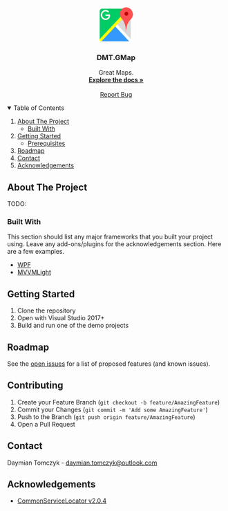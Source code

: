 <!-- PROJECT LOGO -->
<br />
<p align="center">
  <a href="https://github.com/dmtomczyk/greatmaps/">
    <img src="GMap.NET.Core/Resources/Logo.png" alt="Logo" width="80" height="80">
  </a>

  <h3 align="center">DMT.GMap</h3>

  <p align="center">
    Great Maps.
    <br />
    <a href="https://github.com/dmtomczyk/greatmaps/"><strong>Explore the docs »</strong></a>
    <br />
    <br />
    <a href="https://github.com/dmtomczyk/greatmaps/">Report Bug</a>
  </p>
</p>



<!-- TABLE OF CONTENTS -->
<details open="open">
  <summary>Table of Contents</summary>
  <ol>
    <li>
      <a href="#about-the-project">About The Project</a>
      <ul>
        <li><a href="#built-with">Built With</a></li>
      </ul>
    </li>
    <li>
      <a href="#getting-started">Getting Started</a>
      <ul>
        <li><a href="#prerequisites">Prerequisites</a></li>
      </ul>
    </li>
    <li><a href="#roadmap">Roadmap</a></li>
    <li><a href="#contact">Contact</a></li>
    <li><a href="#acknowledgements">Acknowledgements</a></li>
  </ol>
</details>



<!-- ABOUT THE PROJECT -->
## About The Project

TODO: 



### Built With

This section should list any major frameworks that you built your project using. Leave any add-ons/plugins for the acknowledgements section. Here are a few examples.
* [WPF](https://docs.microsoft.com/en-us/visualstudio/designers/getting-started-with-wpf?view=vs-2019#:~:text=Windows%20Presentation%20Foundation%20(WPF)%20is,binding%2C%20documents%2C%20and%20security.)
* [MVVMLight](https://github.com/lbugnion/mvvmlight)



<!-- GETTING STARTED -->
## Getting Started

1. Clone the repository
2. Open with Visual Studio 2017+
3. Build and run one of the demo projects


<!-- ROADMAP -->
## Roadmap

See the [open issues]() for a list of proposed features (and known issues).



<!-- CONTRIBUTING -->
## Contributing



1. Create your Feature Branch (`git checkout -b feature/AmazingFeature`)
2. Commit your Changes (`git commit -m 'Add some AmazingFeature'`)
3. Push to the Branch (`git push origin feature/AmazingFeature`)
4. Open a Pull Request



<!-- CONTACT -->
## Contact

Daymian Tomczyk - daymian.tomczyk@outlook.com



<!-- ACKNOWLEDGEMENTS -->
## Acknowledgements
* [CommonServiceLocator v2.0.4](https://www.nuget.org/packages/CommonServiceLocator/)





<!-- MARKDOWN LINKS & IMAGES -->
<!-- https://www.markdownguide.org/basic-syntax/#reference-style-links -->
